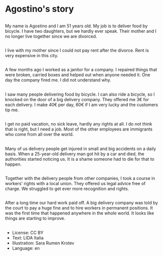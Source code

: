 # Agostino's story

##
My name is Agostino and I am 51 years old. My job is to deliver food by bicycle. I have two daughters, but we hardly ever speak. Their mother and I no longer live together since we are divorced.

##
I live with my mother since I could not pay rent after the divorce. Rent is very expensive in this city.

##
A few months ago I worked as a janitor for a company. I repaired things that were broken, carried boxes and helped out when anyone needed it. One day the company fired me. I did not understand why.

##
I saw many people delivering food by bicycle. I can also ride a bicycle, so I knocked on the door of a big delivery company. They offered me 3€ for each delivery. I make 40€ per day, 60€ if I am very lucky and the customers tip me.

##
I get no paid vacation, no sick leave, hardly any rights at all. I do not think that is right, but I need a job. Most of the other employees are immigrants who come from all over the world.

##
Many of us delivery people get injured in small and big accidents on a daily basis. When a 25-year-old delivery man got hit by a car and died, the authorities started noticing us. It is a shame someone had to die for that to happen.

##
Together with the delivery people from other companies, I took a course in workers' rights with a local union. They offered us legal advice free of charge. We struggled to get ever more recognition and rights.

##
After a long time our hard work paid off. A big delivery company was told by the court to pay a huge fine and to hire workers in permanent positions. It was the first time that happened anywhere in the whole world. It looks like things are starting to improve.

##
* License: CC BY
* Text: LIDA Italia
* Illustration: Sara Rumen Krotev
* Language: en
